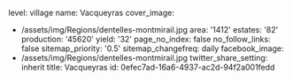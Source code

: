 level: village
name: Vacqueyras
cover_image:
  - /assets/img/Regions/dentelles-montmirail.jpg
area: '1412'
estates: '82'
production: '45620'
yield: '32'
page_no_index: false
no_follow_links: false
sitemap_priority: '0.5'
sitemap_changefreq: daily
facebook_image:
  - /assets/img/Regions/dentelles-montmirail.jpg
twitter_share_setting: inherit
title: Vacqueyras
id: 0efec7ad-16a6-4937-ac2d-94f2a001fedd
